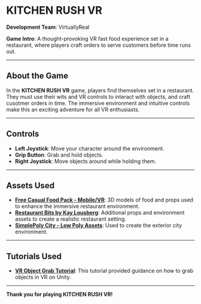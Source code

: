 # KITCHEN RUSH VR

**Development Team**: VirtuallyReal

**Game Intro**: A thought-provoking VR fast food experience set in a restaurant, where players craft orders to serve customers before time runs out.

---

## About the Game
In the **KITCHEN RUSH VR** game, players find themselves set in a restaurant. They must use their wits and VR controls to interact with objects, and craft cusotmer orders in time. The immersive environment and intuitive controls make this an exciting adventure for all VR enthusiasts.

---

## Controls
- **Left Joystick**: Move your character around the environment.
- **Grip Button**: Grab and hold objects.
- **Right Joystick**: Move objects around while holding them.

---

## Assets Used
- **[Free Casual Food Pack - Mobile/VR](https://assetstore.unity.com/packages/3d/props/food/free-casual-food-pack-mobile-vr-85884)**: 3D models of food and props used to enhance the immersive restaurant environment.
- **[Restaurant Bits by Kay Lousberg](https://kaylousberg.itch.io/restaurant-bits)**: Additional props and environment assets to create a realistic restaurant setting.
- **[SimplePoly City - Low Poly Assets](https://assetstore.unity.com/packages/3d/environments/simplepoly-city-low-poly-assets-58899)**: Used to create the exterior city environment.

---

## Tutorials Used
- **[VR Object Grab Tutorial](https://www.youtube.com/watch?v=FyhNnbZR28I)**: This tutorial provided guidance on how to grab objects in VR on Unity.

---

**Thank you for playing KITCHEN RUSH VR!**  
